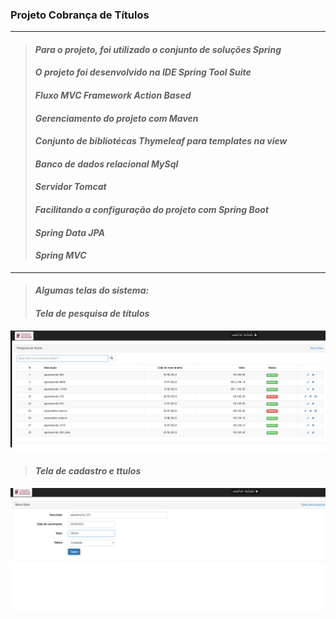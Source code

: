 ### Projeto Cobrança de Títulos
---
> #### *Para o projeto, foi utilizado o conjunto de soluções Spring*
> #### *O projeto foi desenvolvido na IDE Spring Tool Suite*
> #### *Fluxo MVC Framework Action Based*
> #### *Gerenciamento do projeto com Maven*
> #### *Conjunto de bibliotécas Thymeleaf para templates na view*
> #### *Banco de dados relacional MySql*
> #### *Servidor Tomcat*
> #### *Facilitando a configuração do projeto com Spring Boot*
> #### *Spring Data JPA*
> #### *Spring MVC*

---

> #### *Algumas telas do sistema:* 
> 
> #### *Tela de pesquisa de títulos*

![Tela de pesquisa](https://github.com/andreitoledo/cobranca/blob/main/src/main/resources/static/images/tela-pequisa.png)

>
> #### *Tela de cadastro e ttulos*
 
![Tela de cadastro](https://github.com/andreitoledo/cobranca/blob/main/src/main/resources/static/images/tela-cadastro-titulos.png)
